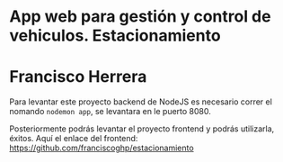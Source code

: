 # App web para gestión y control de vehiculos. Estacionamiento
# Francisco Herrera

Para levantar este proyecto backend de NodeJS es necesario correr el nomando `nodemon app`,
se levantara en le puerto 8080.

Posteriormente podrás levantar el proyecto frontend  y podrás utilizarla, éxitos.
Aquí el enlace del frontend: https://github.com/franciscoghp/estacionamiento
